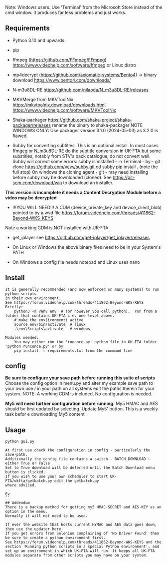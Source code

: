 Note: Windows users. Use 'Terminal' from the Microsoft Store instead of the cmd window. It produces far less problems and just works.
## Requirements
* Python 3.10 and upwards.
* pip
* ffmpeg (https://github.com/FFmpeg/FFmpeg) https://www.videohelp.com/software/ffmpeg  or Linux distro
* mp4decrypt (https://github.com/axiomatic-systems/Bento4) -> binary download https://www.bento4.com/downloads/
* N-m3u8DL-RE https://github.com/nilaoda/N_m3u8DL-RE/releases
* MKVMerge from MKVToolNix  https://mkvtoolnix.download/downloads.html  https://www.videohelp.com/software/MKVToolNix
* Shaka-packager  https://github.com/shaka-project/shaka-packager/releases  rename the binary to shaka-packager 
NOTE WINDOWS ONLY: Use packager version 3.1.0 (2024-05-03) as 3.2.0 is flawed.

* Subby for converting subtitles. This is an optional install. 
In most cases ffmgeg or N_m3u8DL-RE do the subtitle conversion in UK-FTA 
but some substitles, notably from STV's back catalogue, do not convert well.
Subby will correct some errors:
subby is installed - in Terminal -  by:-
	git clone https://github.com/vevv/subby.git
	cd subby
	pip install .    (note the full stop)
On windows the cloning agent - git - may need installing before subby may be downloaded (cloned).
See https://git-scm.com/download/win to download an installer.

**This version is incomplete it needs a Content Decryption Module before a video may be decrypted**
* !!!YOU WILL NEED!!! A CDM (device_private_key and device_client_blob) pointed to by a wvd file https://forum.videohelp.com/threads/411862-Beyond-WKS-KEYS

Note a working CDM is NOT installed with UK-FTA
* get_iplayer see https://github.com/get-iplayer/get_iplayer/releases

* On Linux or  Windows the above binary files need to be in your System's PATH
* On Windows a config file needs notepad and Linux uses nano


##  Install
```
It is generally recommended (and now enforced on many systems) to run python scripts
in their own environment.
See https://forum.videohelp.com/threads/411862-Beyond-WKS-KEYS
Briefly:
    python3 -m venv env  # (or however you call python),  run from a folder that contains UK-FTA i.e. one level above.
    # make the env(ironment) active
    source env/bin/activate  # linux
    .\env\Scripts\activate   # windows

Modules needed:
    You may either run the 'runonce.py' python file in UK-FTA folder 'python runconce.py' or by
    pip install -r requirements.txt from the command line
```
## config
**Be sure to configure your save path before running this suite of scripts**
Choose the config option in menu.py and alter my example save path to your own use / in your path on all systems
edit the paths therein for your system.
NOTE: A working CDM is included. No configuration is needed.

**My5 will need further configuration before running.**
My5 HMAC and AES should be first updated by selecting 'Update My5' button.
This is a weekly task befor e downloading My5 content

## Usage

```
python gui.py

At first use check the configuration in config - particularly the save-path.
Additionally the config file contains a switch - BATCH_DOWNLOAD ~ either True or False
Set to True download will be deferred until the Batch Download menu button is clicked.
If you wish to use your own scheduler to start UK-FTA/ukfta/getbatch.py edit the getbatch.py 
where advised.

Ev
``
## Addendum
There is a backup method for getting my5 HMAC-SECRET and AES-KEY as an option in the menu. 
Normally it will not need to be used.

If ever the website that hosts current HYMAC and AES data goes down, then use the updater here.
If you get errors from Selenium complaining of 'No Driver Found' then be sure to create a python environment first.
See https://forum.videohelp.com/threads/411862-Beyond-WKS-KEYS and the section 'Running python scripts in a special Python environment', and set up an environment in which UK-FTA will run. It keeps all UK-FTA modules separate from other scripts you may have on your system.
